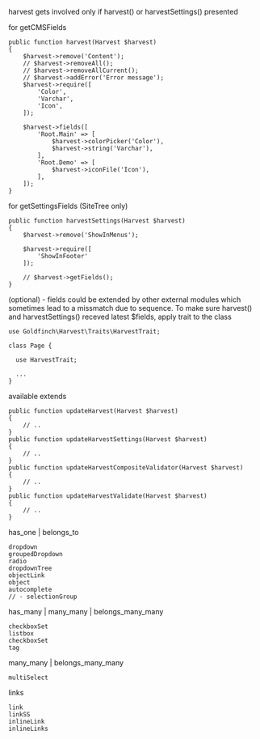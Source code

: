 harvest gets involved only if harvest() or harvestSettings() presented

for getCMSFields
```
public function harvest(Harvest $harvest)
{
    $harvest->remove('Content');
    // $harvest->removeAll();
    // $harvest->removeAllCurrent();
    // $harvest->addError('Error message');
    $harvest->require([
        'Color',
        'Varchar',
        'Icon',
    ]);

    $harvest->fields([
        'Root.Main' => [
            $harvest->colorPicker('Color'),
            $harvest->string('Varchar'),
        ],
        'Root.Demo' => [
            $harvest->iconFile('Icon'),
        ],
    ]);
}
```

for getSettingsFields (SiteTree only)
```
public function harvestSettings(Harvest $harvest)
{
    $harvest->remove('ShowInMenus');

    $harvest->require([
        'ShowInFooter'
    ]);

    // $harvest->getFields();
}
```

(optional) - fields could be extended by other external modules which sometimes lead to a missmatch due to sequence. To make sure harvest() and harvestSettings() receved latest $fields, apply trait to the class

```
use Goldfinch\Harvest\Traits\HarvestTrait;

class Page {
  
  use HarvestTrait;

  ...
}
```

available extends

```
public function updateHarvest(Harvest $harvest)
{
    // ..
}
public function updateHarvestSettings(Harvest $harvest)
{
    // ..
}
public function updateHarvestCompositeValidator(Harvest $harvest)
{
    // ..
}
public function updateHarvestValidate(Harvest $harvest)
{
    // ..
}
```



has_one | belongs_to
```
dropdown
groupedDropdown
radio
dropdownTree
objectLink
object
autocomplete
// - selectionGroup
```

has_many | many_many | belongs_many_many
```
checkboxSet
listbox
checkboxSet
tag
```

many_many | belongs_many_many
```
multiSelect
```

links
```
link
linkSS
inlineLink
inlineLinks
```
